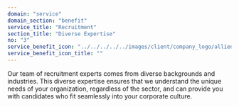 ```yaml
---
domain: "service"
domain_section: "benefit"
service_title: "Recruitment"
section_title: "Diverse Expertise"
no: "3"
service_benefit_icon: "../../../../../images/client/company_logo/allied-marketing.png"
service_benefit_icon_title: ""
---
```


Our team of recruitment experts comes from diverse backgrounds and industries. This diverse expertise ensures that we understand the unique needs of your organization, regardless of the sector, and can provide you with candidates who fit seamlessly into your corporate culture.
